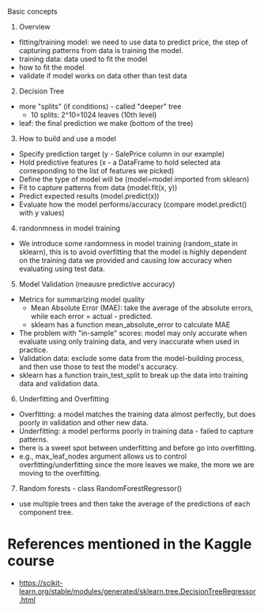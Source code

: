 
Basic concepts
1. Overview
- fitting/training model: we need to use data to predict price, the step of capturing patterns from data is training the model.
- training data: data used to fit the model
- how to fit the model
- validate if model works on data other than test data 

2. Decision Tree
- more "splits" (if conditions) - called "deeper" tree
    - 10 splits: 2^10=1024 leaves (10th level)
- leaf: the final prediction we make (bottom of the tree)

3. How to build and use a model
- Specify prediction target (y - SalePrice column in our example)
- Hold predictive features (x - a DataFrame to hold selected ata corresponding to the list of features we picked)
- Define the type of model will be (model=model imported from sklearn)
- Fit to capture patterns from data (model.fit(x, y))
- Predict expected results (model.predict(x))
- Evaluate how the model performs/accuracy (compare model.predict() with y values)

4. randonmness in model training
- We introduce some randomness in model training (random_state in sklearn), this is to avoid overfitting that the model is highly dependent on the training data we provided and causing low accuracy when evaluating using test data. 

5. Model Validation (meausre predictive accuracy)
- Metrics for summarizing model quality
    - Mean Absolute Error (MAE): take the average of the absolute errors, while each error = actual - predicted. 
    - sklearn has a function mean_absolute_error to calculate MAE
- The problem with "in-sample" scores: model may only accurate when evaluate using only training data, and very inaccurate when used in practice.
- Validation data: exclude some data from the model-building process, and then use those to test the model's accuracy.
- sklearn has a function train_test_split to break up the data into training data and validation data.

6. Underfitting and Overfitting
- Overfitting: a model matches the training data almost perfectly, but does poorly in validation and other new data.
- Underfitting: a model performs poorly in training data - failed to capture patterns.
- there is a sweet spot between underfitting and before go into overfitting.
- e.g., max_leaf_nodes argument allows us to control overfitting/underfitting since the more leaves we make, the more we are moving to the overfitting.

7. Random forests - class RandomForestRegressor()
- use multiple trees and then take the average of the predictions of each component tree.


# References mentioned in the Kaggle course
- https://scikit-learn.org/stable/modules/generated/sklearn.tree.DecisionTreeRegressor.html 